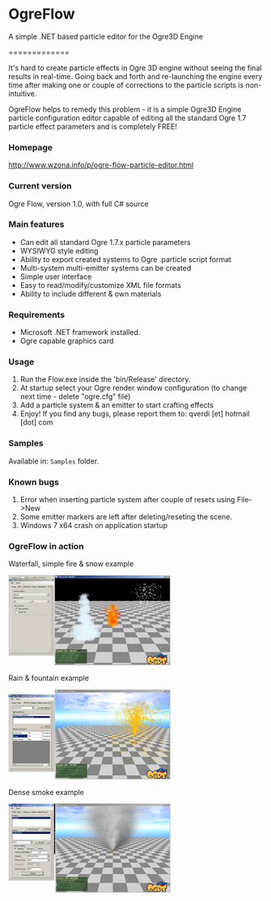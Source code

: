 OgreFlow
=============

A simple .NET based particle editor for the Ogre3D Engine

=============

It's hard to create particle effects in Ogre 3D engine without seeing the final results in real-time. Going back and forth and re-launching the engine every time after making one or couple of corrections to the particle scripts is non-intuitive.

OgreFlow helps to remedy this problem - it is a simple Ogre3D Engine particle configuration editor capable of editing all the standard Ogre 1.7 particle effect parameters and is completely FREE!

### Homepage ###
http://www.wzona.info/p/ogre-flow-particle-editor.html

### Current version ###
  Ogre Flow, version 1.0, with full C# source
  
### Main features ###
  * Can edit all standard Ogre 1.7.x particle parameters
  * WYSIWYG style editing
  * Ability to export created systems to Ogre .particle script format
  * Multi-system multi-emitter systems can be created
  * Simple user interface 
  * Easy to read/modify/customize XML file formats
  * Ability to include different & own materials

### Requirements ###
  * Microsoft .NET framework installed. 
  * Ogre capable graphics card

### Usage ###
1. Run the Flow.exe inside the 'bin/Release' directory.
2. At startup select your Ogre render window configuration (to change next time - delete "ogre.cfg" file)
3. Add a particle system & an emitter to start crafting effects 
4. Enjoy! If you find any bugs, please report them to: qverdi [et] hotmail [dot] com

### Samples ###
Available in: `Samples` folder.

### Known bugs ###
1. Error when inserting particle system after couple of resets using File->New
2. Some emitter markers are left after deleting/reseting the scene. 
3. Windows 7 x64 crash on application startup

### OgreFlow in action ###

Waterfall, simple fire & snow example

![Alt text](/web/screen1_thumb.png "Waterfall, simple fire & snow example")

Rain & fountain example

![Alt text](/web/screen2_thumb.png "Rain & fountain example")

Dense smoke example

![Alt text](/web/shot1_thumb.png "Dense smoke example")
